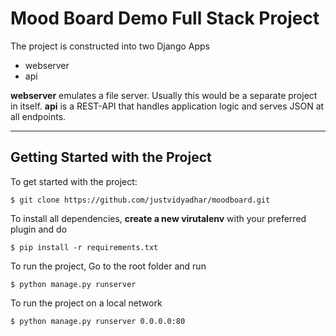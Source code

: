 # Mood Board Demo Full Stack Project

The project is constructed into two Django Apps 
- webserver
- api

**webserver** emulates a file server. Usually this would be a separate project in itself.
**api** is a REST-API that handles application logic and serves JSON at all endpoints.

---

## Getting Started with the Project

To get started with the project:
```
$ git clone https://github.com/justvidyadhar/moodboard.git
```

To install all dependencies, **create a new virutalenv** with your preferred plugin and do
```
$ pip install -r requirements.txt
```

To run the project, Go to the root folder and run
```
$ python manage.py runserver
```

To run the project on a local network
```
$ python manage.py runserver 0.0.0.0:80
```